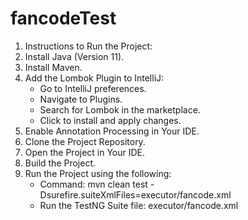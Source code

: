 # fancodeTest

1. Instructions to Run the Project:
2. Install Java (Version 11).
3. Install Maven. 
4. Add the Lombok Plugin to IntelliJ:
   * Go to IntelliJ preferences.
   * Navigate to Plugins.
   * Search for Lombok in the marketplace.
   * Click to install and apply changes.
5. Enable Annotation Processing in Your IDE.
6. Clone the Project Repository.
7. Open the Project in Your IDE.
8. Build the Project.
9. Run the Project using the following:
   * Command: mvn clean test -Dsurefire.suiteXmlFiles=executor/fancode.xml
   * Run the TestNG Suite file: executor/fancode.xml